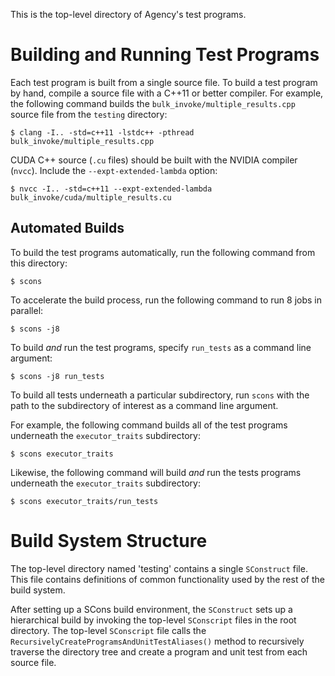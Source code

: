 This is the top-level directory of Agency's test programs.

# Building and Running Test Programs

Each test program is built from a single source file. To build a test program by hand, compile a source file with a C++11 or better compiler. For example, the following command builds the `bulk_invoke/multiple_results.cpp` source file from the `testing` directory:

    $ clang -I.. -std=c++11 -lstdc++ -pthread bulk_invoke/multiple_results.cpp

CUDA C++ source (`.cu` files) should be built with the NVIDIA compiler (`nvcc`). Include the `--expt-extended-lambda` option:

    $ nvcc -I.. -std=c++11 --expt-extended-lambda bulk_invoke/cuda/multiple_results.cu

## Automated Builds

To build the test programs automatically, run the following command from this directory:

    $ scons

To accelerate the build process, run the following command to run 8 jobs in parallel:

    $ scons -j8

To build *and* run the test programs, specify `run_tests` as a command line argument:

    $ scons -j8 run_tests

To build all tests underneath a particular subdirectory, run `scons` with the path to the subdirectory of interest as a command line argument.

For example, the following command builds all of the test programs underneath the `executor_traits` subdirectory:

    $ scons executor_traits

Likewise, the following command will build *and* run the tests programs underneath the `executor_traits` subdirectory:

    $ scons executor_traits/run_tests

# Build System Structure

The top-level directory named 'testing' contains a single `SConstruct` file. This file contains definitions of common functionality used by the rest of the build system.

After setting up a SCons build environment, the `SConstruct` sets up a hierarchical build by invoking the top-level `SConscript` files in the root directory.
The top-level `SConscript` file calls the `RecursivelyCreateProgramsAndUnitTestAliases()` method to recursively traverse the directory tree and create a program and unit test from each source file.

